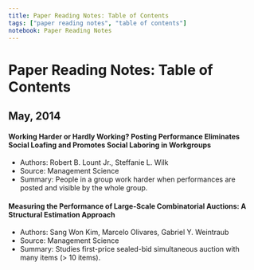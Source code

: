 ```yaml
---
title: Paper Reading Notes: Table of Contents
tags: ["paper reading notes", "table of contents"]
notebook: Paper Reading Notes
---
```


Paper Reading Notes: Table of Contents
======================================

May, 2014
---------

#### Working Harder or Hardly Working? Posting Performance Eliminates Social Loafing and Promotes Social Laboring in Workgroups

* Authors: Robert B. Lount Jr., Steffanie L. Wilk
* Source: Management Science
* Summary: People in a group work harder when performances are posted and visible by the whole group.

#### Measuring the Performance of Large-Scale Combinatorial Auctions: A Structural Estimation Approach

* Authors: Sang Won Kim, Marcelo Olivares, Gabriel Y. Weintraub
* Source: Management Science
* Summary: Studies first-price sealed-bid simultaneous auction with many items (> 10 items).


